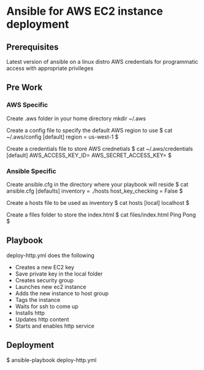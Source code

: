 # Ansible for AWS EC2 instance deployment 
## Prerequisites
Latest version of ansible on a linux distro 
AWS credentials for programmatic access with appropriate privileges 

## Pre Work 
### AWS Specific 
Create .aws folder in your home directory 
mkdir ~/.aws 

Create a config file to specify the default AWS region to use 
$ cat ~/.aws/config 
[default]
region = us-west-1
$

Create a credentials file to store AWS crednetials 
$ cat ~/.aws/credentials 
[default]
AWS_ACCESS_KEY_ID=<Your access key goes here>
AWS_SECRET_ACCESS_KEY=<Your secret access key goes here>
$ 
  
### Ansible Specific 
Create ansible.cfg in the directory where your playbook will reside 
$ cat ansible.cfg 
[defaults]
inventory = ./hosts 
host_key_checking = False
$ 

Create a hosts file to be used as inventory 
$ cat hosts 
[local]
localhost
$

Create a files folder to store the index.html 
$ cat files/index.html 
Ping Pong
$ 

## Playbook 
deploy-http.yml does the following 
- Creates a new EC2 key
- Save private key in the local folder 
- Creates security group 
- Launches new ec2 instance 
- Adds the new instance to host group
- Tags the instance 
- Waits for ssh to come up 
- Installs http
- Updates http content
- Starts and enables http service 

## Deployment 
$ ansible-playbook deploy-http.yml  
